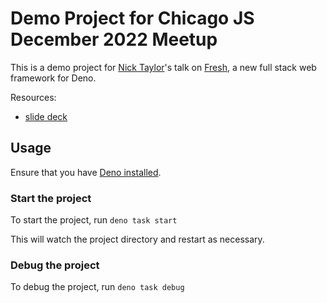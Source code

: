 # Demo Project for Chicago JS December 2022 Meetup

This is a demo project for [Nick Taylor](https://www.iamdeveloper.com/pages/about/)'s talk on [Fresh](https://fresh.deno.dev), a new full stack web framework for Deno.

Resources:

- [slide deck](https://iamdeveloper.com/ChicagoFresh)

## Usage

Ensure that you have [Deno installed](https://deno.land/manual@v1.28.3/getting_started/installation).

### Start the project

To start the project, run `deno task start`

This will watch the project directory and restart as necessary.

### Debug the project

To debug the project, run `deno task debug`
